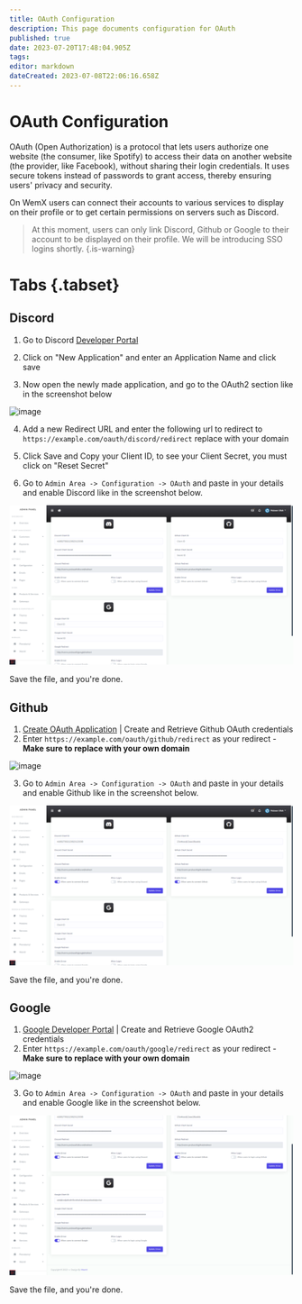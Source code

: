 ```yaml
---
title: OAuth Configuration
description: This page documents configuration for OAuth
published: true
date: 2023-07-20T17:48:04.905Z
tags: 
editor: markdown
dateCreated: 2023-07-08T22:06:16.658Z
---
```


# OAuth Configuration

OAuth (Open Authorization) is a protocol that lets users authorize one website (the consumer, like Spotify) to access their data on another website (the provider, like Facebook), without sharing their login credentials. It uses secure tokens instead of passwords to grant access, thereby ensuring users' privacy and security.

On WemX users can connect their accounts to various services to display on their profile or to get certain permissions on servers such as Discord.

> At this moment, users can only link Discord, Github or Google to their account to be displayed on their profile. We will be introducing SSO logins shortly.
{.is-warning}


# Tabs {.tabset}
## Discord

1. Go to Discord [Developer Portal](https://discord.com/developers/applications) 

2. Click on "New Application" and enter an Application Name and click save

3. Now open the newly made application, and go to the OAuth2 section like in the screenshot below

![image](https://user-images.githubusercontent.com/58806240/179364587-db74a265-55ff-4fc0-b6bf-1de1719eab24.png)

4. Add a new Redirect URL and enter the following url to redirect to `https://example.com/oauth/discord/redirect` replace with your domain

5. Click Save and Copy your Client ID, to see your Client Secret, you must click on "Reset Secret"

6. Go to `Admin Area -> Configuration -> OAuth` and paste in your details and enable Discord like in the screenshot below.

![discord.png](/oauth/discord.png)

Save the file, and you're done.

## Github

1. [Create OAuth Application](https://github.com/settings/developers) | Create and Retrieve Github OAuth credentials
2. Enter `https://example.com/oauth/github/redirect`  as your redirect - **Make sure to replace with your own domain**

![image](https://user-images.githubusercontent.com/58806240/179366924-ae3df1f0-4fb4-48dc-94aa-eb3a6e2e2e87.png)

3. Go to `Admin Area -> Configuration -> OAuth` and paste in your details and enable Github like in the screenshot below.

![github.png](/oauth/github.png)

Save the file, and you're done.

## Google
1. [Google Developer Portal](https://console.developers.google.com/apis/credentials) | Create and Retrieve Google OAuth2 credentials
2. Enter `https://example.com/oauth/google/redirect`  as your redirect - **Make sure to replace with your own domain**

![image](https://user-images.githubusercontent.com/58806240/179366712-2544b752-bf76-4c2f-ac99-12f1199d87db.png)

3. Go to `Admin Area -> Configuration -> OAuth` and paste in your details and enable Google like in the screenshot below.

![google.png](/oauth/google.png)

Save the file, and you're done.
